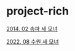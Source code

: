 # project-rich

[2014. 02 송파 세 모녀](https://namu.wiki/w/송파%20세%20모녀%20자살%20사건)

[2022. 08 수원 세 모녀](https://namu.wiki/w/수원%20세%20모녀%20사망%20사건)
